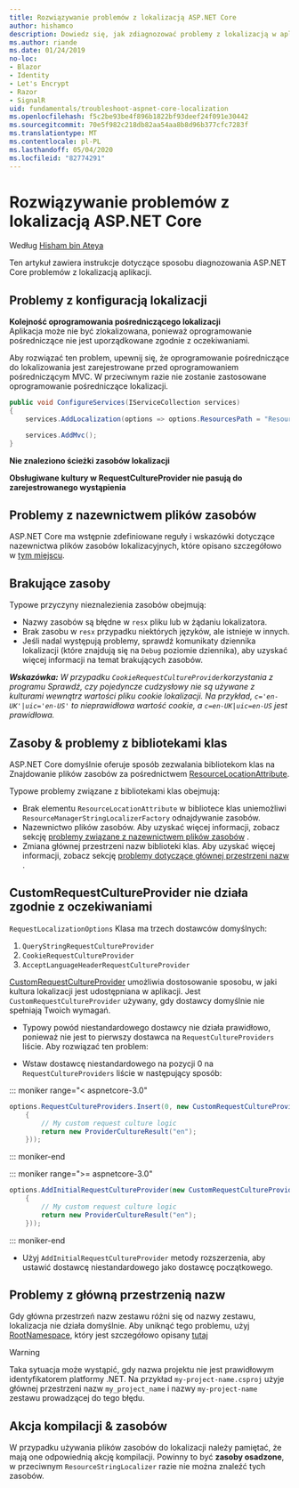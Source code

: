 ```yaml
---
title: Rozwiązywanie problemów z lokalizacją ASP.NET Core
author: hishamco
description: Dowiedz się, jak zdiagnozować problemy z lokalizacją w aplikacjach ASP.NET Core.
ms.author: riande
ms.date: 01/24/2019
no-loc:
- Blazor
- Identity
- Let's Encrypt
- Razor
- SignalR
uid: fundamentals/troubleshoot-aspnet-core-localization
ms.openlocfilehash: f5c2be93be4f896b1822bf93deef24f091e30442
ms.sourcegitcommit: 70e5f982c218db82aa54aa8b8d96b377cfc7283f
ms.translationtype: MT
ms.contentlocale: pl-PL
ms.lasthandoff: 05/04/2020
ms.locfileid: "82774291"
---
```

# <a name="troubleshoot-aspnet-core-localization"></a>Rozwiązywanie problemów z lokalizacją ASP.NET Core

Według [Hisham bin Ateya](https://github.com/hishamco)

Ten artykuł zawiera instrukcje dotyczące sposobu diagnozowania ASP.NET Core problemów z lokalizacją aplikacji.

## <a name="localization-configuration-issues"></a>Problemy z konfiguracją lokalizacji

**Kolejność oprogramowania pośredniczącego lokalizacji**  
Aplikacja może nie być zlokalizowana, ponieważ oprogramowanie pośredniczące nie jest uporządkowane zgodnie z oczekiwaniami.

Aby rozwiązać ten problem, upewnij się, że oprogramowanie pośredniczące do lokalizowania jest zarejestrowane przed oprogramowaniem pośredniczącym MVC. W przeciwnym razie nie zostanie zastosowane oprogramowanie pośredniczące lokalizacji.

```csharp
public void ConfigureServices(IServiceCollection services)
{
    services.AddLocalization(options => options.ResourcesPath = "Resources");

    services.AddMvc();
}
```

**Nie znaleziono ścieżki zasobów lokalizacji**

**Obsługiwane kultury w RequestCultureProvider nie pasują do zarejestrowanego wystąpienia**  

## <a name="resource-file-naming-issues"></a>Problemy z nazewnictwem plików zasobów

ASP.NET Core ma wstępnie zdefiniowane reguły i wskazówki dotyczące nazewnictwa plików zasobów lokalizacyjnych, które opisano szczegółowo w [tym miejscu](xref:fundamentals/localization?view=aspnetcore-2.2#resource-file-naming).

## <a name="missing-resources"></a>Brakujące zasoby

Typowe przyczyny nieznalezienia zasobów obejmują:

- Nazwy zasobów są błędne w `resx` pliku lub w żądaniu lokalizatora.
- Brak zasobu w `resx` przypadku niektórych języków, ale istnieje w innych.
- Jeśli nadal występują problemy, sprawdź komunikaty dziennika lokalizacji (które znajdują się na `Debug` poziomie dziennika), aby uzyskać więcej informacji na temat brakujących zasobów.

_**Wskazówka:** W przypadku `CookieRequestCultureProvider`korzystania z programu Sprawdź, czy pojedyncze cudzysłowy nie są używane z kulturami wewnątrz wartości pliku cookie lokalizacji. Na przykład, `c='en-UK'|uic='en-US'` to nieprawidłowa wartość cookie, a `c=en-UK|uic=en-US` jest prawidłowa._

## <a name="resources--class-libraries-issues"></a>Zasoby & problemy z bibliotekami klas

ASP.NET Core domyślnie oferuje sposób zezwalania bibliotekom klas na Znajdowanie plików zasobów za pośrednictwem [ResourceLocationAttribute](/dotnet/api/microsoft.extensions.localization.resourcelocationattribute?view=aspnetcore-2.1).

Typowe problemy związane z bibliotekami klas obejmują:
- Brak elementu `ResourceLocationAttribute` w bibliotece klas uniemożliwi `ResourceManagerStringLocalizerFactory` odnajdywanie zasobów.
- Nazewnictwo plików zasobów. Aby uzyskać więcej informacji, zobacz sekcję [problemy związane z nazewnictwem plików zasobów](#resource-file-naming-issues) .
- Zmiana głównej przestrzeni nazw biblioteki klas. Aby uzyskać więcej informacji, zobacz sekcję [problemy dotyczące głównej przestrzeni nazw](#root-namespace-issues) .

## <a name="customrequestcultureprovider-doesnt-work-as-expected"></a>CustomRequestCultureProvider nie działa zgodnie z oczekiwaniami

`RequestLocalizationOptions` Klasa ma trzech dostawców domyślnych:

1. `QueryStringRequestCultureProvider`
2. `CookieRequestCultureProvider`
3. `AcceptLanguageHeaderRequestCultureProvider`

[CustomRequestCultureProvider](/dotnet/api/microsoft.aspnetcore.localization.customrequestcultureprovider?view=aspnetcore-2.1) umożliwia dostosowanie sposobu, w jaki kultura lokalizacji jest udostępniana w aplikacji. Jest `CustomRequestCultureProvider` używany, gdy dostawcy domyślnie nie spełniają Twoich wymagań.

- Typowy powód niestandardowego dostawcy nie działa prawidłowo, ponieważ nie jest to pierwszy dostawca na `RequestCultureProviders` liście. Aby rozwiązać ten problem:

- Wstaw dostawcę niestandardowego na pozycji 0 na `RequestCultureProviders` liście w następujący sposób:

::: moniker range="< aspnetcore-3.0"
```csharp
options.RequestCultureProviders.Insert(0, new CustomRequestCultureProvider(async context =>
    {
        // My custom request culture logic
        return new ProviderCultureResult("en");
    }));
```
::: moniker-end

::: moniker range=">= aspnetcore-3.0"
```csharp
options.AddInitialRequestCultureProvider(new CustomRequestCultureProvider(async context =>
    {
        // My custom request culture logic
        return new ProviderCultureResult("en");
    }));
```
::: moniker-end

- Użyj `AddInitialRequestCultureProvider` metody rozszerzenia, aby ustawić dostawcę niestandardowego jako dostawcę początkowego.

## <a name="root-namespace-issues"></a>Problemy z główną przestrzenią nazw

Gdy główna przestrzeń nazw zestawu różni się od nazwy zestawu, lokalizacja nie działa domyślnie. Aby uniknąć tego problemu, użyj [RootNamespace](/dotnet/api/microsoft.extensions.localization.rootnamespaceattribute?view=aspnetcore-2.1), który jest szczegółowo opisany [tutaj](xref:fundamentals/localization?view=aspnetcore-2.2#resource-file-naming)

> [!WARNING]
> Taka sytuacja może wystąpić, gdy nazwa projektu nie jest prawidłowym identyfikatorem platformy .NET. Na przykład `my-project-name.csproj` użyje głównej przestrzeni nazw `my_project_name` i nazwy `my-project-name` zestawu prowadzącej do tego błędu. 

## <a name="resources--build-action"></a>Akcja kompilacji & zasobów

W przypadku używania plików zasobów do lokalizacji należy pamiętać, że mają one odpowiednią akcję kompilacji. Powinny to być **zasoby osadzone**, w przeciwnym `ResourceStringLocalizer` razie nie można znaleźć tych zasobów.
